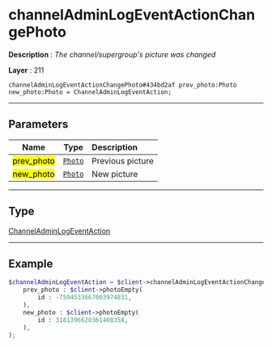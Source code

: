 # channelAdminLogEventActionChangePhoto

**Description** : *The channel/supergroup&#039;s picture was changed*

**Layer** : 211

```tl
channelAdminLogEventActionChangePhoto#434bd2af prev_photo:Photo new_photo:Photo = ChannelAdminLogEventAction;
```

---

## Parameters

| Name | Type | Description |
| :---: | :---: | :--- |
| <mark>prev_photo</mark> | [`Photo`](type/Photo) | Previous picture |
| <mark>new_photo</mark> | [`Photo`](type/Photo) | New picture |

---

## Type

[ChannelAdminLogEventAction](type/ChannelAdminLogEventAction)

---

## Example

```php
$channelAdminLogEventAction = $client->channelAdminLogEventActionChangePhoto(
	prev_photo : $client->photoEmpty(
		id : -7594533667003974831,
	),
	new_photo : $client->photoEmpty(
		id : 3181396620361408358,
	),
);
```